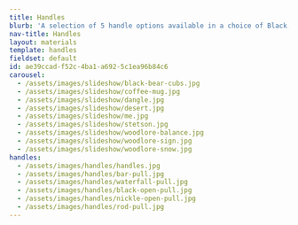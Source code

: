 ```yaml
---
title: Handles
blurb: 'A selection of 5 handle options available in a choice of Black, Nickel or Aluminum finishes.'
nav-title: Handles
layout: materials
template: handles
fieldset: default
id: ae39ccad-f52c-4ba1-a692-5c1ea96b84c6
carousel:
  - /assets/images/slideshow/black-bear-cubs.jpg
  - /assets/images/slideshow/coffee-mug.jpg
  - /assets/images/slideshow/dangle.jpg
  - /assets/images/slideshow/desert.jpg
  - /assets/images/slideshow/me.jpg
  - /assets/images/slideshow/stetson.jpg
  - /assets/images/slideshow/woodlore-balance.jpg
  - /assets/images/slideshow/woodlore-sign.jpg
  - /assets/images/slideshow/woodlore-snow.jpg
handles:
  - /assets/images/handles/handles.jpg
  - /assets/images/handles/bar-pull.jpg
  - /assets/images/handles/waterfall-pull.jpg
  - /assets/images/handles/black-open-pull.jpg
  - /assets/images/handles/nickle-open-pull.jpg
  - /assets/images/handles/rod-pull.jpg
---
```

